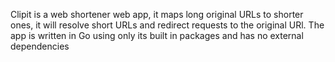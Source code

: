 Clipit is a web shortener web app, it maps long original URLs to shorter ones, it will resolve short URLs and redirect requests to the original URl. The app is written in Go using only its built in packages and has no external dependencies
